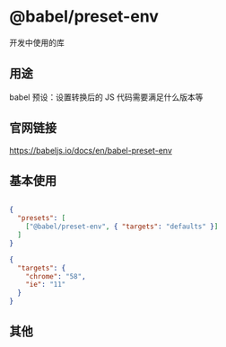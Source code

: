 # @babel/preset-env

开发中使用的库

## 用途

babel 预设：设置转换后的 JS 代码需要满足什么版本等

## 官网链接

https://babeljs.io/docs/en/babel-preset-env

## 基本使用

~~~json

{
  "presets": [
    ["@babel/preset-env", { "targets": "defaults" }]
  ]
}

{
  "targets": {
    "chrome": "58",
    "ie": "11"
  }
}

~~~


## 其他

